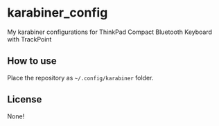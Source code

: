 # karabiner_config
My karabiner configurations for ThinkPad Compact Bluetooth Keyboard with TrackPoint

## How to use

Place the repository as `~/.config/karabiner` folder.

## License

None!
